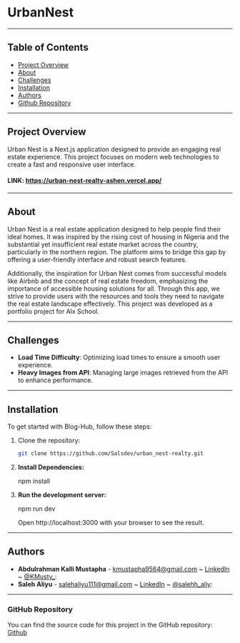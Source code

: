 # UrbanNest
------
## Table of Contents

- [Project Overview](#project-overview)
- [About](#about)
- [Challenges](#challenges)
- [Installation](#installation)
- [Authors](#authors)
- [Github Repository](#github-repository)
------
## Project Overview
Urban Nest is a Next.js application designed to provide an engaging real estate experience. This project focuses on modern web technologies to create a fast and responsive user interface.
#### LINK: https://urban-nest-realty-ashen.vercel.app/
---

## About

Urban Nest is a real estate application designed to help people find their ideal homes. It was inspired by the rising cost of housing in Nigeria and the substantial yet insufficient real estate market across the country, particularly in the northern region. The platform aims to bridge this gap by offering a user-friendly interface and robust search features.

Additionally, the inspiration for Urban Nest comes from successful models like Airbnb and the concept of real estate freedom, emphasizing the importance of accessible housing solutions for all. Through this app, we strive to provide users with the resources and tools they need to navigate the real estate landscape effectively.
This project was developed as a portfolio project for Alx School.

---

## Challenges

- **Load Time Difficulty**: Optimizing load times to ensure a smooth user experience.
- **Heavy Images from API**: Managing large images retrieved from the API to enhance performance.

---
## Installation

To get started with Blog-Hub, follow these steps:
1. Clone the repository:

   ```sh
   git clone https://github.com/Salsdev/urban_nest-realty.git
	```
   
2. **Install Dependencies:**

   npm install

3. **Run the development server:**

   npm run dev

   Open http://localhost:3000 with your browser to see the result.

------

## Authors
- **Abdulrahman Kalli Mustapha** - [kmustapha9564@gmail.com](https://github.com/K-Musty) ~ [LinkedIn](https://www.linkedin.com/in/abdulrahmankallimustapha/) ~ [@KMusty_](https://twitter.com/KMusty_):
- **Saleh Aliyu** - [salehaliyu111@gmail.com](https://github.com/salsdev) ~  [LinkedIn](https://www.linkedin.com/in/saleh-aliyu/) ~  [@salehh_aliy](https://twitter.com/salehh_aliy):
-----

### GitHub Repository

You can find the source code for this project in the GitHub repository:
[Github](https://github.com/Salsdev/urban_nest-realty)
